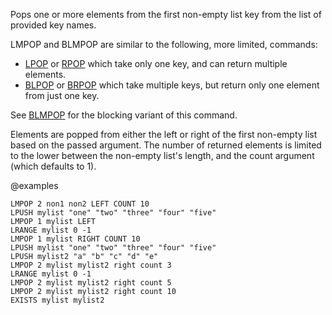 Pops one or more elements from the first non-empty list key from the list of provided key names.

LMPOP and BLMPOP are similar to the following, more limited, commands:
- [LPOP](/commands/lpop) or [RPOP](/commands/rpop) which take only one key, and can return multiple elements.
- [BLPOP](/commands/blpop) or [BRPOP](/commands/brpop) which take multiple keys, but return only one element from just one key.

See [BLMPOP](/commands/blmpop) for the blocking variant of this command.

Elements are popped from either the left or right of the first non-empty list based on the passed argument.
The number of returned elements is limited to the lower between the non-empty list's length, and the count argument (which defaults to 1).

@examples

```cli
LMPOP 2 non1 non2 LEFT COUNT 10
LPUSH mylist "one" "two" "three" "four" "five"
LMPOP 1 mylist LEFT
LRANGE mylist 0 -1
LMPOP 1 mylist RIGHT COUNT 10
LPUSH mylist "one" "two" "three" "four" "five"
LPUSH mylist2 "a" "b" "c" "d" "e"
LMPOP 2 mylist mylist2 right count 3
LRANGE mylist 0 -1
LMPOP 2 mylist mylist2 right count 5
LMPOP 2 mylist mylist2 right count 10
EXISTS mylist mylist2
```

